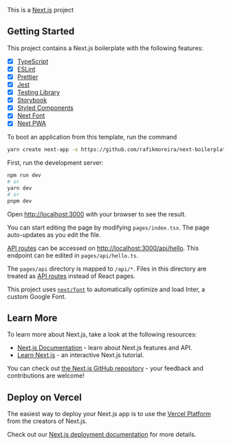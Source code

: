 This is a [Next.js](https://nextjs.org/) project

## Getting Started

This project contains a Next.js boilerplate with the following features:

- [x] [TypeScript](https://www.typescriptlang.org/)
- [x] [ESLint](https://eslint.org/)
- [x] [Prettier](https://prettier.io/)
- [x] [Jest](https://jestjs.io/)
- [x] [Testing Library](https://testing-library.com/)
- [x] [Storybook](https://storybook.js.org/)
- [x] [Styled Components](https://styled-components.com/)
- [x] [Next Font](https://nextjs.org/docs/basic-features/font-optimization)
- [x] [Next PWA](https://www.npmjs.com/package/next-pwa)

To boot an application from this template, run the command

```bash
yarn create next-app -e https://github.com/rafikmoreira/next-boilerplate
```

First, run the development server:

```bash
npm run dev
# or
yarn dev
# or
pnpm dev
```

Open [http://localhost:3000](http://localhost:3000) with your browser to see the result.

You can start editing the page by modifying `pages/index.tsx`. The page auto-updates as you edit the file.

[API routes](https://nextjs.org/docs/api-routes/introduction) can be accessed on [http://localhost:3000/api/hello](http://localhost:3000/api/hello). This endpoint can be edited in `pages/api/hello.ts`.

The `pages/api` directory is mapped to `/api/*`. Files in this directory are treated as [API routes](https://nextjs.org/docs/api-routes/introduction) instead of React pages.

This project uses [`next/font`](https://nextjs.org/docs/basic-features/font-optimization) to automatically optimize and load Inter, a custom Google Font.

## Learn More

To learn more about Next.js, take a look at the following resources:

- [Next.js Documentation](https://nextjs.org/docs) - learn about Next.js features and API.
- [Learn Next.js](https://nextjs.org/learn) - an interactive Next.js tutorial.

You can check out [the Next.js GitHub repository](https://github.com/vercel/next.js/) - your feedback and contributions are welcome!

## Deploy on Vercel

The easiest way to deploy your Next.js app is to use the [Vercel Platform](https://vercel.com/new?utm_medium=default-template&filter=next.js&utm_source=create-next-app&utm_campaign=create-next-app-readme) from the creators of Next.js.

Check out our [Next.js deployment documentation](https://nextjs.org/docs/deployment) for more details.
